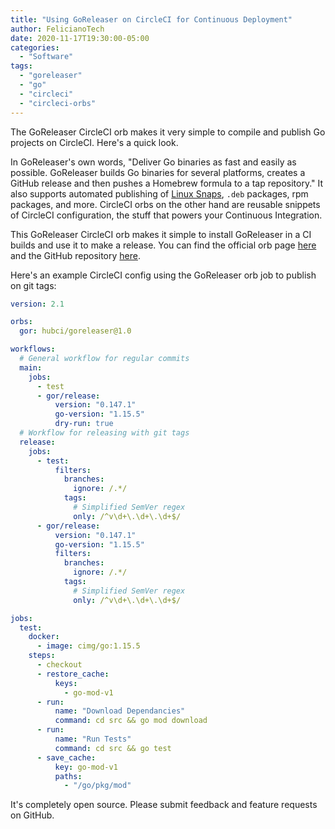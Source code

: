 ```yaml
---
title: "Using GoReleaser on CircleCI for Continuous Deployment"
author: FelicianoTech
date: 2020-11-17T19:30:00-05:00
categories:
  - "Software"
tags:
  - "goreleaser"
  - "go"
  - "circleci"
  - "circleci-orbs"
---
```


The GoReleaser CircleCI orb makes it very simple to compile and publish Go projects on CircleCI.
Here's a quick look.


<!--more-->

In GoReleaser's own words, "Deliver Go binaries as fast and easily as possible. GoReleaser builds Go binaries for several platforms, creates a GitHub release and then pushes a Homebrew formula to a tap repository." It also supports automated publishing of [Linux Snaps](/blog/what-are-linux-snap-packages-why-use-them/), `.deb` packages, rpm packages, and more.
CircleCI orbs on the other hand are reusable snippets of CircleCI configuration, the stuff that powers your Continuous Integration.

This GoReleaser CircleCI orb makes it simple to install GoReleaser in a CI builds and use it to make a release.
You can find the official orb page [here][gor-dh] and the GitHub repository [here][gh-repo].

Here's an example CircleCI config using the GoReleaser orb job to publish on git tags:

```yaml
version: 2.1

orbs:
  gor: hubci/goreleaser@1.0

workflows:
  # General workflow for regular commits
  main:
    jobs:
      - test
      - gor/release:
          version: "0.147.1"
          go-version: "1.15.5"
          dry-run: true
  # Workflow for releasing with git tags
  release:
    jobs:
      - test:
          filters:
            branches:
              ignore: /.*/
            tags:
              # Simplified SemVer regex
              only: /^v\d+\.\d+\.\d+$/
      - gor/release:
          version: "0.147.1"
          go-version: "1.15.5"
          filters:
            branches:
              ignore: /.*/
            tags:
              # Simplified SemVer regex
              only: /^v\d+\.\d+\.\d+$/

jobs:
  test:
    docker:
      - image: cimg/go:1.15.5
    steps:
      - checkout
      - restore_cache:
          keys:
            - go-mod-v1
      - run:
          name: "Download Dependancies"
          command: cd src && go mod download
      - run:
          name: "Run Tests"
          command: cd src && go test
      - save_cache:
          key: go-mod-v1
          paths:
            - "/go/pkg/mod"
```

It's completely open source.
Please submit feedback and feature requests on GitHub.



[gor-dh]: https://circleci.com/developer/orbs/orb/hubci/goreleaser
[gh-repo]: https://github.com/hubci/goreleaser-orb
